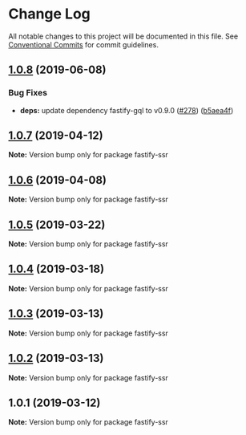 # Change Log

All notable changes to this project will be documented in this file.
See [Conventional Commits](https://conventionalcommits.org) for commit guidelines.

## [1.0.8](https://github.com/nearform/graphql-hooks/compare/fastify-ssr@1.0.7...fastify-ssr@1.0.8) (2019-06-08)


### Bug Fixes

* **deps:** update dependency fastify-gql to v0.9.0 ([#278](https://github.com/nearform/graphql-hooks/issues/278)) ([b5aea4f](https://github.com/nearform/graphql-hooks/commit/b5aea4f))





## [1.0.7](https://github.com/nearform/graphql-hooks/compare/fastify-ssr@1.0.6...fastify-ssr@1.0.7) (2019-04-12)

**Note:** Version bump only for package fastify-ssr





## [1.0.6](https://github.com/nearform/graphql-hooks/compare/fastify-ssr@1.0.5...fastify-ssr@1.0.6) (2019-04-08)

**Note:** Version bump only for package fastify-ssr





## [1.0.5](https://github.com/nearform/graphql-hooks/compare/fastify-ssr@1.0.4...fastify-ssr@1.0.5) (2019-03-22)

**Note:** Version bump only for package fastify-ssr





## [1.0.4](https://github.com/nearform/graphql-hooks/compare/fastify-ssr@1.0.3...fastify-ssr@1.0.4) (2019-03-18)

**Note:** Version bump only for package fastify-ssr





## [1.0.3](https://github.com/nearform/graphql-hooks/compare/fastify-ssr@1.0.2...fastify-ssr@1.0.3) (2019-03-13)

**Note:** Version bump only for package fastify-ssr





## [1.0.2](https://github.com/nearform/graphql-hooks/compare/fastify-ssr@1.0.1...fastify-ssr@1.0.2) (2019-03-13)

**Note:** Version bump only for package fastify-ssr





## 1.0.1 (2019-03-12)

**Note:** Version bump only for package fastify-ssr
